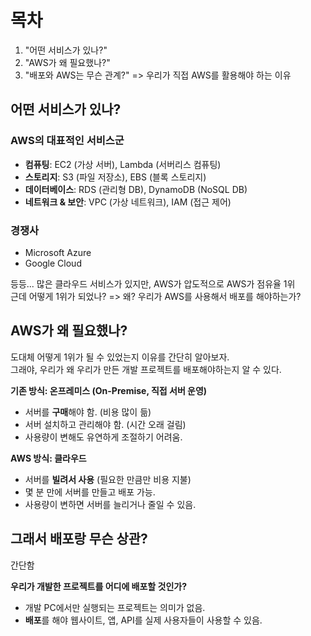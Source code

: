 # 목차

1. "어떤 서비스가 있나?" 
2. "AWS가 왜 필요했나?" 
3. "배포와 AWS는 무슨 관계?"
=> 우리가 직접 AWS를 활용해야 하는 이유

## 어떤 서비스가 있나?

### AWS의 대표적인 서비스군
 
- **컴퓨팅**: EC2 (가상 서버), Lambda (서버리스 컴퓨팅)  
- **스토리지**: S3 (파일 저장소), EBS (블록 스토리지)  
- **데이터베이스**: RDS (관리형 DB), DynamoDB (NoSQL DB)  
- **네트워크 & 보안**: VPC (가상 네트워크), IAM (접근 제어)  

### 경쟁사

- Microsoft Azure
- Google Cloud  

등등...
많은 클라우드 서비스가 있지만, AWS가 압도적으로 AWS가 점유율 1위  
근데 어떻게 1위가 되었나?
=> 왜? 우리가 AWS를 사용해서 배포를 해야하는가?

## AWS가 왜 필요했나?

도대체 어떻게 1위가 될 수 있었는지 이유를 간단히 알아보자.  
그래야, 우리가 왜 우리가 만든 개발 프로젝트를 배포해야하는지 알 수 있다.  

**기존 방식: 온프레미스 (On-Premise, 직접 서버 운영)**

- 서버를 **구매**해야 함. (비용 많이 듦)
- 서버 설치하고 관리해야 함. (시간 오래 걸림)
- 사용량이 변해도 유연하게 조절하기 어려움.

**AWS 방식: 클라우드**

- 서버를 **빌려서 사용** (필요한 만큼만 비용 지불)
- 몇 분 만에 서버를 만들고 배포 가능.
- 사용량이 변하면 서버를 늘리거나 줄일 수 있음.

## 그래서 배포랑 무슨 상관?

간단함

**우리가 개발한 프로젝트를 어디에 배포할 것인가?**

- 개발 PC에서만 실행되는 프로젝트는 의미가 없음.
- **배포**를 해야 웹사이트, 앱, API를 실제 사용자들이 사용할 수 있음.  